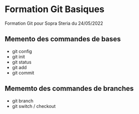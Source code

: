 # Formation Git Basiques

Formation Git pour Sopra Steria du 24/05/2022

## Memento des commandes de bases

* git config
* git init
* git status
* git add
* git commit

## Mememto des commandes de branches

* git branch
* git switch / checkout
